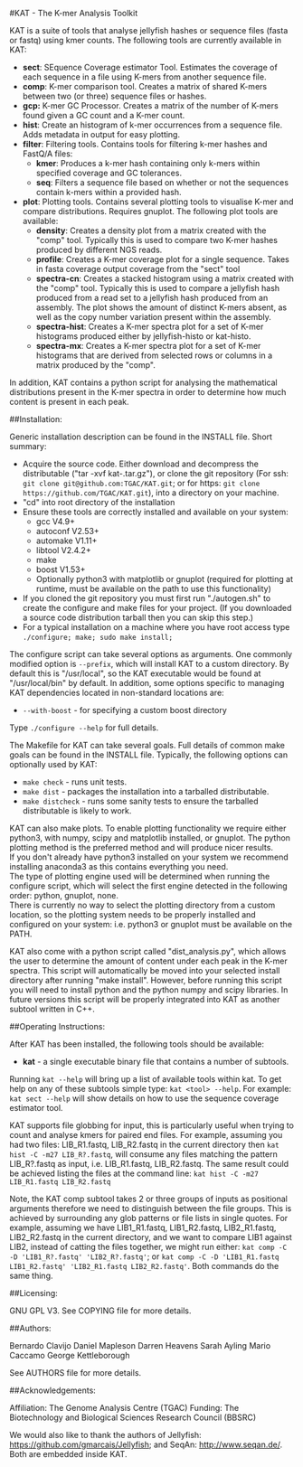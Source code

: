 
#KAT - The K-mer Analysis Toolkit

KAT is a suite of tools that analyse jellyfish hashes or sequence files (fasta or fastq) using kmer counts.  The following tools are currently available in KAT:

   - **sect**:   SEquence Coverage estimator Tool.  Estimates the coverage of each sequence in a file using K-mers from another sequence file.
   - **comp**:   K-mer comparison tool.  Creates a matrix of shared K-mers between two (or three) sequence files or hashes.
   - **gcp:**    K-mer GC Processor.  Creates a matrix of the number of K-mers found given a GC count and a K-mer count.
   - **hist**:   Create an histogram of k-mer occurrences from a sequence file.  Adds metadata in output for easy plotting.
   - **filter**: Filtering tools.  Contains tools for filtering k-mer hashes and FastQ/A files:
     - **kmer**:         Produces a k-mer hash containing only k-mers within specified coverage and GC tolerances.
     - **seq**:          Filters a sequence file based on whether or not the sequences contain k-mers within a provided hash.
   - **plot**:   Plotting tools.  Contains several plotting tools to visualise K-mer and compare distributions. Requires gnuplot.  The following plot tools are available:
     - **density**:      Creates a density plot from a matrix created with the "comp" tool.  Typically this is used to compare two K-mer hashes produced by different NGS reads.
     - **profile**:      Creates a K-mer coverage plot for a single sequence.  Takes in fasta coverage output coverage from the "sect" tool
     - **spectra-cn**:   Creates a stacked histogram using a matrix created with the "comp" tool.  Typically this is used to compare a jellyfish hash produced from a read set to a jellyfish hash produced from an assembly. The plot shows the amount of distinct K-mers absent, as well as the copy number variation present within the assembly.
     - **spectra-hist**: Creates a K-mer spectra plot for a set of K-mer histograms produced either by jellyfish-histo or kat-histo.
     - **spectra-mx**:   Creates a K-mer spectra plot for a set of K-mer histograms that are derived from selected rows or columns in a matrix produced by the "comp".

In addition, KAT contains a python script for analysing the mathematical distributions present in the K-mer spectra in order to determine how much content is present in each peak.


##Installation:

Generic installation description can be found in the INSTALL file. Short summary: 

  - Acquire the source code.  Either download and decompress the distributable ("tar -xvf kat-<version>.tar.gz"), or clone the git repository (For ssh: ```git clone git@github.com:TGAC/KAT.git```; or for https: ```git clone https://github.com/TGAC/KAT.git```), into a directory on your machine.
  - "cd" into root directory of the installation
  - Ensure these tools are correctly installed and available on your system:
      - gcc V4.9+
      - autoconf V2.53+
      - automake V1.11+
      - libtool V2.4.2+
      - make
      - boost V1.53+
      - Optionally python3 with matplotlib or gnuplot (required for plotting at runtime, must be available on the path to use this functionality)
  - If you cloned the git repository you must first run "./autogen.sh" to create the configure and make files for your project.  (If you downloaded a source code distribution tarball then you can skip this step.)
  - For a typical installation on a machine where you have root access type ```./configure; make; sudo make install;```


The configure script can take several options as arguments.  One commonly modified option is ```--prefix```, which will install KAT to a custom directory.  By default this is "/usr/local", so the KAT executable would be found at "/usr/local/bin" by default.  In addition, some options specific to managing KAT dependencies located in non-standard locations are:

  - ```--with-boost``` - for specifying a custom boost directory

Type ```./configure --help``` for full details.

The Makefile for KAT can take several goals.  Full details of common make goals can be found in the INSTALL file.  Typically, the following options can optionally used by KAT:

  - ```make check``` - runs unit tests.
  - ```make dist``` - packages the installation into a tarballed distributable.
  - ```make distcheck``` - runs some sanity tests to ensure the tarballed distributable is likely to work.

KAT can also make plots.  To enable plotting functionality we require either python3, with numpy, scipy and matplotlib installed, or gnuplot.  The python plotting method is the preferred method and will produce nicer results.  
If you don't already have python3 installed on your system we recommend installing anaconda3 as this contains everything you need.  
The type of plotting engine used will be determined when running the configure script, which will select the first engine detected in the following order: python, gnuplot, none.  
There is currently no way to select the plotting directory from a custom location, so the plotting system needs to be properly installed and configured on your system: i.e. python3 or gnuplot must be available on the PATH.

KAT also come with a python script called "dist_analysis.py", which allows the user to determine the amount of content under each peak in the K-mer spectra.  This script will automatically be moved into your selected install directory after running "make install".  However, before running this script you will need to install python and the python numpy and scipy libraries.  In future versions this script will be properly integrated into KAT as another subtool written in C++.


##Operating Instructions:

After KAT has been installed, the following tools should be available:

 - **kat** - a single executable binary file that contains a number of subtools.
 
Running ```kat --help``` will bring up a list of available tools within kat.  To get help on any of these subtools simple type: ```kat <tool> --help```.  For example: ```kat sect --help``` will show details on how to use the sequence coverage estimator tool.

KAT supports file globbing for input, this is particularly useful when trying to count and analyse kmers for paired end files.  For example,
assuming you had two files: LIB_R1.fastq, LIB_R2.fastq in the current directory then ```kat hist -C -m27 LIB_R?.fastq```, will consume any 
files matching the pattern LIB_R?.fastq as input, i.e. LIB_R1.fastq, LIB_R2.fastq.  The same result could be achieved listing the files at
the command line: ```kat hist -C -m27 LIB_R1.fastq LIB_R2.fastq```

Note, the KAT comp subtool takes 2 or three groups of inputs as positional arguments therefore we need to distinguish between the file groups.
This is achieved by surrounding any glob patterns or file lists in single quotes.  For example, assuming we have LIB1_R1.fastq, LIB1_R2.fastq, 
LIB2_R1.fastq, LIB2_R2.fastq in the current directory, and we want to compare LIB1 against LIB2, instead of catting the files together, we might 
run either: ```kat comp -C -D 'LIB1_R?.fastq' 'LIB2_R?.fastq'```; or ```kat comp -C -D 'LIB1_R1.fastq LIB1_R2.fastq' 'LIB2_R1.fastq LIB2_R2.fastq'```.
Both commands do the same thing.



##Licensing:

GNU GPL V3.  See COPYING file for more details.


##Authors:

Bernardo Clavijo
Daniel Mapleson
Darren Heavens
Sarah Ayling
Mario Caccamo
George Kettleborough


See AUTHORS file for more details.


##Acknowledgements:

Affiliation: The Genome Analysis Centre (TGAC)
Funding: The Biotechnology and Biological Sciences Research Council (BBSRC)

We would also like to thank the authors of Jellyfish: https://github.com/gmarcais/Jellyfish; 
and SeqAn: http://www.seqan.de/.  Both are embedded inside KAT.


